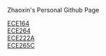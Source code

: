 Zhaoxin's Personal Github Page

[ECE164](https://zhaoxin-hu.github.io/ECE164/)<br/>
[ECE264](https://zhaoxin-hu.github.io/ECE264/)<br/>
[ECE222A](https://zhaoxin-hu.github.io/ECE222A/)<br/>
[ECE265C](https://zhaoxin-hu.github.io/ECE265C/)<br/>
